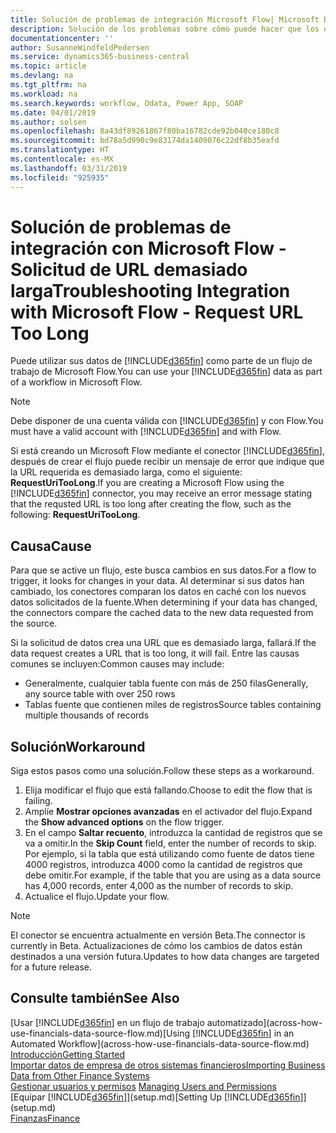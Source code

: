 ```yaml
---
title: Solución de problemas de integración Microsoft Flow| Microsoft Docs
description: Solución de los problemas sobre cómo puede hacer que los datos de Business Central estén disponibles como un origen de datos y especificar una URL de OData de sus servicios web para generar un flujo de trabajo automatizado.
documentationcenter: ''
author: SusanneWindfeldPedersen
ms.service: dynamics365-business-central
ms.topic: article
ms.devlang: na
ms.tgt_pltfrm: na
ms.workload: na
ms.search.keywords: workflow, Odata, Power App, SOAP
ms.date: 04/01/2019
ms.author: solsen
ms.openlocfilehash: 8a43df89261867f80ba16782cde92b040ce180c8
ms.sourcegitcommit: bd78a5d990c9e83174da1409076c22df8b35eafd
ms.translationtype: HT
ms.contentlocale: es-MX
ms.lasthandoff: 03/31/2019
ms.locfileid: "925935"
---
```

# <a name="troubleshooting-integration-with-microsoft-flow---request-url-too-long"></a><span data-ttu-id="ae899-103">Solución de problemas de integración con Microsoft Flow - Solicitud de URL demasiado larga</span><span class="sxs-lookup"><span data-stu-id="ae899-103">Troubleshooting Integration with Microsoft Flow - Request URL Too Long</span></span>
<span data-ttu-id="ae899-104">Puede utilizar sus datos de [!INCLUDE[d365fin](includes/d365fin_md.md)] como parte de un flujo de trabajo de Microsoft Flow.</span><span class="sxs-lookup"><span data-stu-id="ae899-104">You can use your [!INCLUDE[d365fin](includes/d365fin_md.md)] data as part of a workflow in Microsoft Flow.</span></span>  

> [!NOTE]  
>   <span data-ttu-id="ae899-105">Debe disponer de una cuenta válida con [!INCLUDE[d365fin](includes/d365fin_md.md)] y con Flow.</span><span class="sxs-lookup"><span data-stu-id="ae899-105">You must have a valid account with [!INCLUDE[d365fin](includes/d365fin_md.md)] and with Flow.</span></span>  

<span data-ttu-id="ae899-106">Si está creando un Microsoft Flow mediante el conector [!INCLUDE[d365fin](includes/d365fin_md.md)], después de crear el flujo puede recibir un mensaje de error que indique que la URL requerida es demasiado larga, como el siguiente: **RequestUriTooLong**.</span><span class="sxs-lookup"><span data-stu-id="ae899-106">If you are creating a Microsoft Flow using the [!INCLUDE[d365fin](includes/d365fin_md.md)] connector, you may receive an error message stating that the requsted URL is too long after creating the flow, such as the following: **RequestUriTooLong**.</span></span>

## <a name="cause"></a><span data-ttu-id="ae899-107">Causa</span><span class="sxs-lookup"><span data-stu-id="ae899-107">Cause</span></span>
<span data-ttu-id="ae899-108">Para que se active un flujo, este busca cambios en sus datos.</span><span class="sxs-lookup"><span data-stu-id="ae899-108">For a flow to trigger, it looks for changes in your data.</span></span> <span data-ttu-id="ae899-109">Al determinar si sus datos han cambiado, los conectores comparan los datos en caché con los nuevos datos solicitados de la fuente.</span><span class="sxs-lookup"><span data-stu-id="ae899-109">When determining if your data has changed, the connectors compare the cached data to the new data requested from the source.</span></span>  

<span data-ttu-id="ae899-110">Si la solicitud de datos crea una URL que es demasiado larga, fallará.</span><span class="sxs-lookup"><span data-stu-id="ae899-110">If the data request creates a URL that is too long, it will fail.</span></span> <span data-ttu-id="ae899-111">Entre las causas comunes se incluyen:</span><span class="sxs-lookup"><span data-stu-id="ae899-111">Common causes may include:</span></span>
- <span data-ttu-id="ae899-112">Generalmente, cualquier tabla fuente con más de 250 filas</span><span class="sxs-lookup"><span data-stu-id="ae899-112">Generally, any source table with over 250 rows</span></span>
- <span data-ttu-id="ae899-113">Tablas fuente que contienen miles de registros</span><span class="sxs-lookup"><span data-stu-id="ae899-113">Source tables containing multiple thousands of records</span></span>

## <a name="workaround"></a><span data-ttu-id="ae899-114">Solución</span><span class="sxs-lookup"><span data-stu-id="ae899-114">Workaround</span></span>
<span data-ttu-id="ae899-115">Siga estos pasos como una solución.</span><span class="sxs-lookup"><span data-stu-id="ae899-115">Follow these steps as a workaround.</span></span>
1. <span data-ttu-id="ae899-116">Elija modificar el flujo que está fallando.</span><span class="sxs-lookup"><span data-stu-id="ae899-116">Choose to edit the flow that is failing.</span></span>
2. <span data-ttu-id="ae899-117">Amplíe **Mostrar opciones avanzadas** en el activador del flujo.</span><span class="sxs-lookup"><span data-stu-id="ae899-117">Expand the **Show advanced options** on the flow trigger.</span></span>
3. <span data-ttu-id="ae899-118">En el campo **Saltar recuento**, introduzca la cantidad de registros que se va a omitir.</span><span class="sxs-lookup"><span data-stu-id="ae899-118">In the **Skip Count** field, enter the number of records to skip.</span></span>  
<span data-ttu-id="ae899-119">Por ejemplo, si la tabla que está utilizando como fuente de datos tiene 4000 registros, introduzca 4000 como la cantidad de registros que debe omitir.</span><span class="sxs-lookup"><span data-stu-id="ae899-119">For example, if the table that you are using as a data source has 4,000 records, enter 4,000 as the number of records to skip.</span></span>
4. <span data-ttu-id="ae899-120">Actualice el flujo.</span><span class="sxs-lookup"><span data-stu-id="ae899-120">Update your flow.</span></span>

> [!NOTE]  
> <span data-ttu-id="ae899-121">El conector se encuentra actualmente en versión Beta.</span><span class="sxs-lookup"><span data-stu-id="ae899-121">The connector is currently in Beta.</span></span> <span data-ttu-id="ae899-122">Actualizaciones de cómo los cambios de datos están destinados a una versión futura.</span><span class="sxs-lookup"><span data-stu-id="ae899-122">Updates to how data changes are targeted for a future release.</span></span>


## <a name="see-also"></a><span data-ttu-id="ae899-123">Consulte también</span><span class="sxs-lookup"><span data-stu-id="ae899-123">See Also</span></span>
<span data-ttu-id="ae899-124">[Usar [!INCLUDE[d365fin](includes/d365fin_md.md)] en un flujo de trabajo automatizado](across-how-use-financials-data-source-flow.md)</span><span class="sxs-lookup"><span data-stu-id="ae899-124">[Using [!INCLUDE[d365fin](includes/d365fin_md.md)] in an Automated Workflow](across-how-use-financials-data-source-flow.md)</span></span>  
[<span data-ttu-id="ae899-125">Introducción</span><span class="sxs-lookup"><span data-stu-id="ae899-125">Getting Started</span></span>](product-get-started.md)  
[<span data-ttu-id="ae899-126">Importar datos de empresa de otros sistemas financieros</span><span class="sxs-lookup"><span data-stu-id="ae899-126">Importing Business Data from Other Finance Systems</span></span>](across-import-data-configuration-packages.md)  
<span data-ttu-id="ae899-127">[Gestionar usuarios y permisos](ui-how-users-permissions.md)  </span><span class="sxs-lookup"><span data-stu-id="ae899-127">[Managing Users and Permissions](ui-how-users-permissions.md)  </span></span>  
<span data-ttu-id="ae899-128">[Equipar [!INCLUDE[d365fin](includes/d365fin_md.md)]](setup.md)</span><span class="sxs-lookup"><span data-stu-id="ae899-128">[Setting Up [!INCLUDE[d365fin](includes/d365fin_md.md)]](setup.md)</span></span>  
[<span data-ttu-id="ae899-129">Finanzas</span><span class="sxs-lookup"><span data-stu-id="ae899-129">Finance</span></span>](finance.md)  
